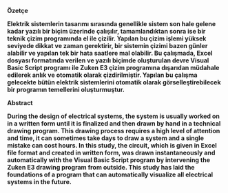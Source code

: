 <b>Özetçe
<p>Elektrik sistemlerin tasarımı sırasında genellikle
sistem son hale gelene kadar yazılı bir biçim üzerinde çalışılır,
tamamlandıktan sonra ise bir teknik çizim programında el ile
çizilir. Yapılan bu çizim işlemi yüksek seviyede dikkat ve zaman
gerektirir, bir sistemin çizimi bazen günler alabilir ve yapılan tek
bir hata saatlere mal olabilir. Bu çalışmada, Excel dosyası
formatında verilen ve yazılı biçimde oluşturulan devre Visual
Basic Script programı ile Zuken E3 çizim programına dışarıdan
müdahale edilerek anlık ve otomatik olarak çizdirilmiştir. Yapılan
bu çalışma gelecekte bütün elektrik sistemlerini otomatik olarak
görselleştirebilecek bir programın temellerini oluşturmuştur.

<b>Abstract
<p>During the design of electrical systems, the system
is usually worked on in a written form until it is finalized and then
drawn by hand in a technical drawing program. This drawing
process requires a high level of attention and time, it can
sometimes take days to draw a system and a single mistake can
cost hours. In this study, the circuit, which is given in Excel file
format and created in written form, was drawn instantaneously
and automatically with the Visual Basic Script program by
intervening the Zuken E3 drawing program from outside. This
study has laid the foundations of a program that can automatically
visualize all electrical systems in the future.
